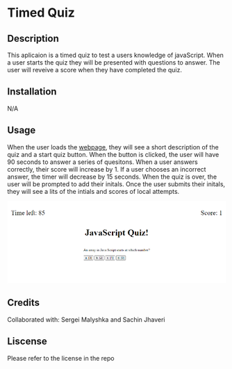 # Timed Quiz

## Description
This aplicaion is a timed quiz to test a users knowledge of javaScript. When a user starts the quiz they will be presented with questions to answer. The user will reveive a score when they have completed the quiz.

## Installation

N/A

## Usage

When the user loads the [webpage](https://adpileggi.github.io/timed-quiz/), they will see a short description of the quiz and a start quiz button. When the button is clicked, the user will have 90 seconds to answer a series of quesitons. When a user answers correctly, their score will increase by 1. If a user chooses an incorrect answer, the timer will decrease by 15 seconds. When the quiz is over, the user will be prompted to add their initals. Once the user submits their initals, they will see a lits of the intials and scores of local attempts.

![webpage preview](assets/timedquiz.png)

## Credits
Collaborated with: Sergei Malyshka and Sachin Jhaveri

## Liscense
Please refer to the license in the repo